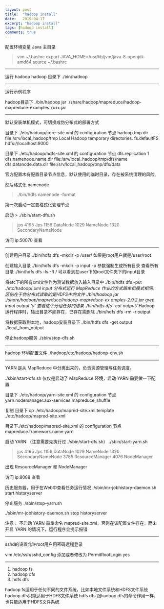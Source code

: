 ```yaml
---
layout: post
title:  "hadoop install"
date:   2019-04-17
excerpt: "hadoop install"
tags: [hadoop install]
comments: true
---
```

配置环境变量 Java 主目录
> vim ~/.bashrc
export JAVA_HOME=/usr/lib/jvm/java-8-openjdk-amd64
> source ~/.bashrc

****************************************************************************************

运行 hadoop 
hadoop 目录下 ./bin/hadoop

************************************************************************************

运行示例程序

hadoop目录下
./bin/hadoop jar ./share/hadoop/mapreduce/hadoop-mapreduce-examples.xxxx.jar 

**********************************************************************************

默认安装单机模式，可切换成伪分布式的部署方式

目录下 ./etc/hadoop/core-site.xml 的 configuration 节点
<configuration>
    <property>
        <name>hadoop.tmp.dir</name>
        <value>file:/srv/local_hadoop/tmp</value>
        <description>Local Hadoop temporary directories.</description>
    </property>
    <property>
        <name>fs.defaultFS</name>
        <value>hdfs://localhost:9000</value>
    </property>
</configuration>

目录下 ./etc/hadoop/hdfs-site.xml 的 configuration 节点
<configuration>
    <property>
        <name>dfs.replication</name>
        <value>1</value>
    </property>
    <property>
        <name>dfs.namenode.name.dir</name>
        <value>file:/srv/local_hadoop/tmp/dfs/name</value>
    </property>
    <property>
        <name>dfs.datanode.data.dir</name>
        <value>file:/srv/local_hadoop/tmp/dfs/data</value>
    </property>
</configuration>

官方配置木有配置目录节点信息，默认使用的临时目录，存在被系统清理的风险。

然后格式化 namenode
> ./bin/hdfs namenode -format

第一次启动一定要格式化管理节点

启动 > ./sbin/start-dfs.sh

> jps
4195 Jps
1156 DataNode
1029 NameNode
1320 SecondaryNameNode

访问 ip:50070 查看


**********************************************************************
创建用户目录
./bin/hdfs dfs -mkdir -p /user/<username>
如果是root用户就是/user/root

创建输入目录
./bin/hdfs dfs -mkdir -p input
-p 参数强制生成所有目录
查看所有目录
./bin/hdfs dfs -ls -R /
可以看到在user下的root文件夹下的input目录

将etc下的所有xml文件作为测试数据放入输入目录中
./bin/hdfs dfs -put ./etc/hadoop/*.xml input
分布式运行 MapReduce 作业的方式跟单机模式相同，区别在于伪分布式读取的是HDFS中的文件
./bin/hadoop jar ./share/hadoop/mapreduce/hadoop-mapreduce-ex amples-2.9.2.jar grep input output 'y'
查看这个分组任务的结果
./bin/hdfs dfs -cat output/*
Hadoop 运行程序时，输出目录不能存在，已存在需删除
./bin/hdfs dfs -rm -r output 

将数据获取到本地，hadoop安装目录下
./bin/hdfs dfs -get output ./local_from_output 

停止hadoop服务
./sbin/stop-dfs.sh

*********************************************************************




hadoop 环境配置文件
./hadoop/etc/hadoop/hadoop-env.sh


*********************************************************************

YARN 是从 MapReduce 中分离出来的，负责资源管理与任务调度。

./sbin/start-dfs.sh 仅仅是启动了 MapReduce 环境，启动 YARN 需要做一下配置

目录下 ./etc/hadoop/yarn-site.xml 的 configuration 节点
<configuration>
    <property>
    	<name>yarn.nodemanager.aux-services</name>
    	<value>mapreduce_shuffle</value>
    </property>
</configuration>

复制
目录下 cp ./etc/hadoop/mapred-site.xml.template ./etc/hadoop/mapred-site.xml

目录下./etc/hadoop/mapred-site.xml  的 configuration 节点
<configuration>
    <property>
        <name>mapreduce.framework.name</name>
        <value>yarn</value>
    </property>
</configuration>

启动 YARN （注意需要先执行过 ./sbin/start-dfs.sh）
./sbin/start-yarn.sh  

> jps
4195 Jps
1156 DataNode
1029 NameNode
1320 SecondaryNameNode
3785 ResourceManager
4076 NodeManager

出现 ResourceManager 和 NodeManager

访问 ip:8088 查看


历史服务器，用于在Web中查看任务运行情况
./sbin/mr-jobhistory-daemon.sh start historyserver


停止服务
./sbin/stop-yarn.sh

./sbin/mr-jobhistory-daemon.sh stop historyserver

注意：
不启动 YARN 需重命名 mapred-site.xml，否则在该配置文件存在，而未开启 YARN 的情况下，运行程序会提示报错

*******************************************************

sshd的设置允许root用户用密码远程登录

vim /etc/ssh/sshd_config
添加或者修改为
PermitRootLogin yes


****************************************************************

1. hadoop fs
2. hadoop dfs
3. hdfs dfs

hadoop fs适用于任何不同的文件系统，比如本地文件系统和HDFS文件系统
hadoop dfs只能适用于HDFS文件系统
hdfs dfs 跟hadoop dfs的命令作用一样，也只能适用于HDFS文件系统